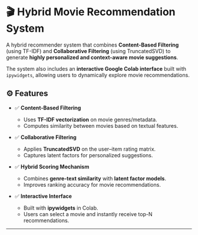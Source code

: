 # 🎬 Hybrid Movie Recommendation System  

A hybrid recommender system that combines **Content-Based Filtering** (using TF-IDF) and **Collaborative Filtering** (using TruncatedSVD) to generate **highly personalized and context-aware movie suggestions**.  

The system also includes an **interactive Google Colab interface** built with `ipywidgets`, allowing users to dynamically explore movie recommendations.  


## ⚙️ Features  

- ✅ **Content-Based Filtering**  
  - Uses **TF-IDF vectorization** on movie genres/metadata.  
  - Computes similarity between movies based on textual features.  

- ✅ **Collaborative Filtering**  
  - Applies **TruncatedSVD** on the user–item rating matrix.  
  - Captures latent factors for personalized suggestions.  

- ✅ **Hybrid Scoring Mechanism**  
  - Combines **genre-text similarity** with **latent factor models**.  
  - Improves ranking accuracy for movie recommendations.  

- ✅ **Interactive Interface**  
  - Built with **ipywidgets** in Colab.  
  - Users can select a movie and instantly receive top-N recommendations.  

---


